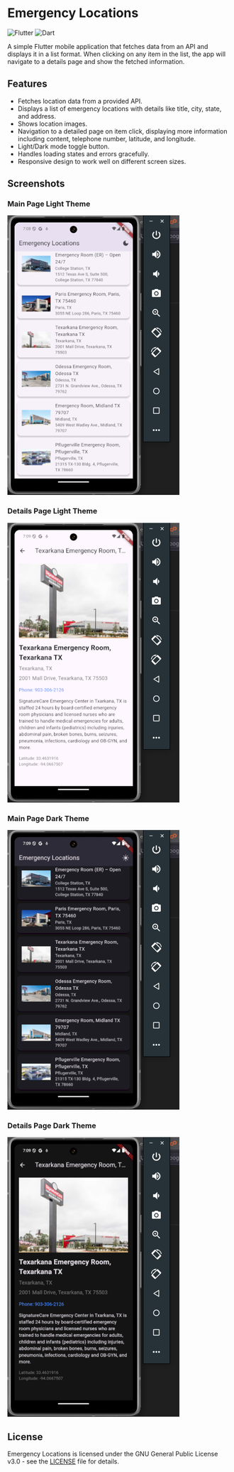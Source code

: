 # Emergency Locations
![Flutter](https://img.shields.io/badge/Flutter-3.24.0-blue)    ![Dart](https://img.shields.io/badge/Dart-3.5.0-green)

A simple Flutter mobile application that fetches data from an API and displays it in a list format. When clicking on any item in the list, the app will navigate to a details page and show the fetched information.

## Features

- Fetches location data from a provided API.
- Displays a list of emergency locations with details like title, city, state, and address.
- Shows location images.
- Navigation to a detailed page on item click, displaying more information including content, telephone number, latitude, and longitude.
- Light/Dark mode toggle button.
- Handles loading states and errors gracefully.
- Responsive design to work well on different screen sizes.

## Screenshots

### Main Page Light Theme
![Main Page Light](https://github.com/mechano59/emergency_locations_app/blob/main/screenshots/Screenshot-01.png)

### Details Page Light Theme
![Details Page Light](https://github.com/mechano59/emergency_locations_app/blob/main/screenshots/Screenshot-02.png)

### Main Page Dark Theme
![Main Page Dark](https://github.com/mechano59/emergency_locations_app/blob/main/screenshots/Screenshot-03.png)

### Details Page Dark Theme
![Details Page Dark](https://github.com/mechano59/emergency_locations_app/blob/main/screenshots/Screenshot-04.png)

## License

Emergency Locations is licensed under the GNU General Public License v3.0 - see the [LICENSE](https://github.com/mechano59/Pengui-Scripter/blob/main/LICENSE) file for details.
